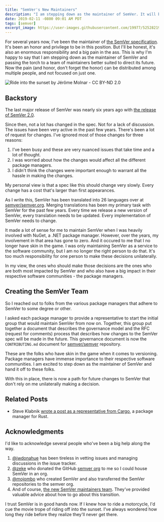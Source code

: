 ```yaml
---
title: "SemVer's New Maintainers"
description: "I am stepping down as the maintainer of SemVer. It will be maintained by a consortium of representatives from the major package managers."
date: 2019-02-11 -0800 09:01 AM PDT
tags: [semver]
excerpt_image: https://user-images.githubusercontent.com/19977/52528219-b1697480-2c8d-11e9-848a-6c620eecb5fb.jpg
---
```


For several years now, I've been the maintainer of [the SemVer specification](https://semver.org). It's been an honor and privilege to be in this position. But I'll be honest, it's also an enormous responsibility and a big pain in the ass. This is why I'm happy to say that I am stepping down as the maintainer of SemVer and passing the torch to a team of maintainers better suited to direct its future. Now the pain (and honor, don't forget the honor) can be distributed among multiple people, and not focused on just one.

![Ride into the sunset by Jérôme Molnar - CC BY-ND 2.0](https://user-images.githubusercontent.com/19977/52528219-b1697480-2c8d-11e9-848a-6c620eecb5fb.jpg)

## Backstory

The last major release of SemVer was nearly six years ago with [the release of SemVer 2.0](https://haacked.com/archive/2013/06/18/semver-2-0-released.aspx/).

Since then, not a lot has changed in the spec. Not for a lack of discussion. The issues have been very active in the past few years. There's been a lot of request for changes. I've ignored most of those changes for three reasons:

1. I've been busy and these are very nuanced issues that take time and a lot of thought.
2. I was worried about how the changes would affect all the different package managers.
3. I didn't think the changes were important enough to warrant all the hassle in making the changes.

My personal view is that a spec like this should change very slowly. Every change has a cost that's larger than first appearances.

As I write this, SemVer has been translated into 26 languages over at [semver/semver.org](https://github.com/semver/semver.org). Merging translations has been my primary task with SemVer for the past few years. Every time we release a new version of SemVer, every translation needs to be updated. Every implementation of SemVer needs to change.

It made a lot of sense for me to maintain SemVer when I was heavily involved with NuGet, a .NET package manager. However, over the years, my involvement in that area has gone to zero. And it occured to me that I no longer have skin in the game. I was only maintaining SemVer as a service to the software community, but I am no longer the right person to do that. It's too much responsibility for one person to make these decisions unilaterally.

In my view, the ones who should make those decisions are the ones who are both most impacted by SemVer and who also have a big impact in their respective software communities - the package managers.

## Creating the SemVer Team

So I reached out to folks from the various package managers that adhere to SemVer to some degree or other.

I asked each package manager to provide a representative to start the initial group that would maintain SemVer from now on. Together, this group put together a document that describes the governance model and the RFC (request for comments) process that describes how changes to the SemVer spec will be made in the future. This governance document is now the `CONTRIBUTING.md` document for [semver/semver](https://github.com/semver/semver) repository.

These are the folks who have skin in the game when it comes to versioning. Package managers have immense importance to their respective software communities. I am excited to step down as the maintainer of SemVer and hand it off to these folks.

With this in place, there is now a path for future changes to SemVer that don't rely on me unilaterally making a decision.

## Related Posts

* Steve Klabnik [wrote a post as a representative from Cargo](https://words.steveklabnik.com/what-s-next-for-semver), a package manager for Rust.

## Acknowledgments

I'd like to acknowledge several people who've been a big help along the way.

1. [@jwdonahue](https://github.com/jwdonahue) has been tireless in vetting issues and managing discussions in the issue tracker.
2. [@zeke](https://github.com/zeke) who donated the GitHub [semver org](https://github.com/semver) to me so I could house SemVer in an org.
3. [@mojombo](https://github.com/mojombo) who created SemVer and also transferred the SemVer repositories to the semver org.
4. And of course, [the new SemVer maintainers team](https://github.com/orgs/semver/teams/maintainers/members). They've provided valuable advice about how to go about this transition.

I trust SemVer is in good hands now. If I knew how to ride a motorcycle, I'd cue the movie trope of riding off into the sunset. I've always wondered how long they ride before they realize they'll never get there.
